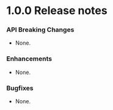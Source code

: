 1.0.0 Release notes
=============================================================

### API Breaking Changes

* None.

### Enhancements

* None.

### Bugfixes

* None.
